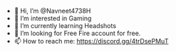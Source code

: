 - 👋 Hi, I’m @Navneet4738H
- 👀 I’m interested in Gaming
- 🌱 I’m currently learning Headshots
- 💞️ I’m looking for Free Fire account for free.
- 📫 How to reach me: https://discord.gg/4trDsePMuT
